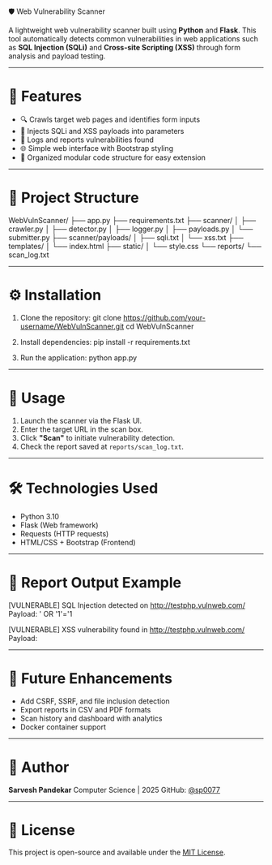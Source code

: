 
🛡️ Web Vulnerability Scanner

A lightweight web vulnerability scanner built using **Python** and **Flask**. This tool automatically detects common vulnerabilities in web applications such as **SQL Injection (SQLi)** and **Cross-site Scripting (XSS)** through form analysis and payload testing.

---

# 🚀 Features

- 🔍 Crawls target web pages and identifies form inputs
- 💉 Injects SQLi and XSS payloads into parameters
- 📄 Logs and reports vulnerabilities found
- 🌐 Simple web interface with Bootstrap styling
- 📂 Organized modular code structure for easy extension

---

# 📁 Project Structure

WebVulnScanner/
├── app.py
├── requirements.txt
├── scanner/
│   ├── crawler.py
│   ├── detector.py
│   ├── logger.py
│   ├── payloads.py
│   └── submitter.py
├── scanner/payloads/
│   ├── sqli.txt
│   └── xss.txt
├── templates/
│   └── index.html
├── static/
│   └── style.css
└── reports/
└── scan\_log.txt

---

# ⚙️ Installation

1. Clone the repository:
   git clone https://github.com/your-username/WebVulnScanner.git
   cd WebVulnScanner

2. Install dependencies:
   pip install -r requirements.txt
  

3. Run the application:
   python app.py


---


# 🧪 Usage

1. Launch the scanner via the Flask UI.
2. Enter the target URL in the scan box.
3. Click **"Scan"** to initiate vulnerability detection.
4. Check the report saved at `reports/scan_log.txt`.

---

# 🛠️ Technologies Used

* Python 3.10
* Flask (Web framework)
* Requests (HTTP requests)
* HTML/CSS + Bootstrap (Frontend)

---

# 📝 Report Output Example


[VULNERABLE] SQL Injection detected on http://testphp.vulnweb.com/
Payload: ' OR '1'='1

[VULNERABLE] XSS vulnerability found in http://testphp.vulnweb.com/
Payload: <script>alert('XSS')</script>

---

# 📌 Future Enhancements

* Add CSRF, SSRF, and file inclusion detection
* Export reports in CSV and PDF formats
* Scan history and dashboard with analytics
* Docker container support

---

# 👤 Author

**Sarvesh Pandekar**
Computer Science  | 2025
GitHub: [@sp0077](https://github.com/sp0077)

---

# 📄 License
This project is open-source and available under the [MIT License](LICENSE).
